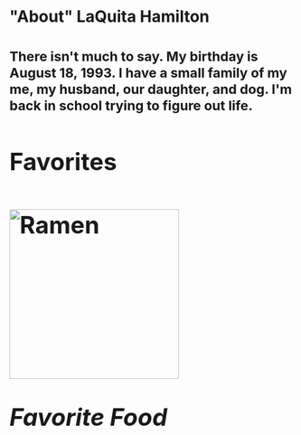
<h1> "About" LaQuita Hamilton <h1>
    <div>
    <p>
    <p><small>There isn't much to say. My birthday is August 18, 1993. I have a small family of my me, my husband, our daughter, and dog. I'm back in school trying to figure out life.</small></p>
      
<div>
    <h2>Favorites <h2>
     <img src="https://japanalytic.com/wp-content/uploads/2016/07/ramen-2.jpg" alt="Ramen" width="300"/>
  
<em> Favorite Food </em>
   
 <div>